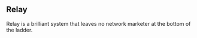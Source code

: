 ## Relay  

Relay is a brilliant system that leaves no network marketer at the bottom of the ladder.  
